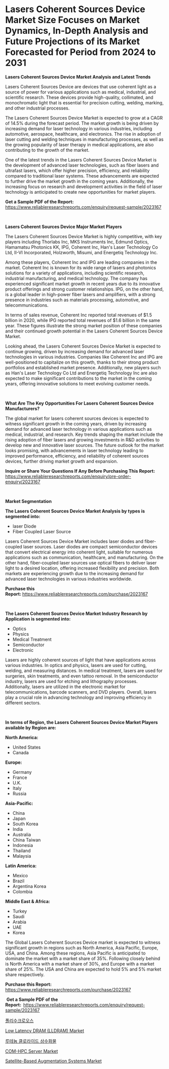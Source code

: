 <p><h1>Lasers Coherent Sources Device Market Size Focuses on Market Dynamics, In-Depth Analysis and Future Projections of its Market Forecasted for Period from 2024 to 2031</h1></p><p><strong>Lasers Coherent Sources Device Market Analysis and Latest Trends</strong></p>
<p><p>Lasers Coherent Sources Device are devices that use coherent light as a source of power for various applications such as medical, industrial, and scientific research. These devices provide high-quality, collimated, and monochromatic light that is essential for precision cutting, welding, marking, and other industrial processes. </p><p>The Lasers Coherent Sources Device Market is expected to grow at a CAGR of 14.5% during the forecast period. The market growth is being driven by increasing demand for laser technology in various industries, including automotive, aerospace, healthcare, and electronics. The rise in adoption of laser cutting and welding techniques in manufacturing processes, as well as the growing popularity of laser therapy in medical applications, are also contributing to the growth of the market.</p><p>One of the latest trends in the Lasers Coherent Sources Device Market is the development of advanced laser technologies, such as fiber lasers and ultrafast lasers, which offer higher precision, efficiency, and reliability compared to traditional laser systems. These advancements are expected to further drive the market growth in the coming years. Additionally, the increasing focus on research and development activities in the field of laser technology is anticipated to create new opportunities for market players.</p></p>
<p><strong>Get a Sample PDF of the Report:&nbsp;</strong> <a href="https://www.reliableresearchreports.com/enquiry/request-sample/2023167">https://www.reliableresearchreports.com/enquiry/request-sample/2023167</a></p>
<p>&nbsp;</p>
<p><strong>Lasers Coherent Sources Device Major Market Players</strong></p>
<p><p>The Lasers Coherent Sources Device Market is highly competitive, with key players including Thorlabs Inc, MKS Instruments Inc, Edmund Optics, Hamamatsu Photonics KK, IPG, Coherent Inc, Han's Laser Technology Co Ltd, II-VI Incorporated, Holzworth, Misumi, and Energetiq Technology Inc. </p><p>Among these players, Coherent Inc and IPG are leading companies in the market. Coherent Inc is known for its wide range of lasers and photonics solutions for a variety of applications, including scientific research, industrial manufacturing, and medical technology. The company has experienced significant market growth in recent years due to its innovative product offerings and strong customer relationships. IPG, on the other hand, is a global leader in high-power fiber lasers and amplifiers, with a strong presence in industries such as materials processing, automotive, and telecommunications.</p><p>In terms of sales revenue, Coherent Inc reported total revenues of $1.5 billion in 2020, while IPG reported total revenues of $1.6 billion in the same year. These figures illustrate the strong market position of these companies and their continued growth potential in the Lasers Coherent Sources Device Market.</p><p>Looking ahead, the Lasers Coherent Sources Device Market is expected to continue growing, driven by increasing demand for advanced laser technologies in various industries. Companies like Coherent Inc and IPG are well-positioned to capitalize on this growth, thanks to their strong product portfolios and established market presence. Additionally, new players such as Han's Laser Technology Co Ltd and Energetiq Technology Inc are also expected to make significant contributions to the market in the coming years, offering innovative solutions to meet evolving customer needs.</p></p>
<p>&nbsp;</p>
<p><strong>What Are The Key Opportunities For Lasers Coherent Sources Device Manufacturers?</strong></p>
<p><p>The global market for lasers coherent sources devices is expected to witness significant growth in the coming years, driven by increasing demand for advanced laser technology in various applications such as medical, industrial, and research. Key trends shaping the market include the rising adoption of fiber lasers and growing investments in R&D activities to develop new and innovative laser sources. The future outlook for the market looks promising, with advancements in laser technology leading to improved performance, efficiency, and reliability of coherent sources devices, further driving market growth and expansion.</p></p>
<p><strong>Inquire or Share Your Questions If Any Before Purchasing This Report:</strong> <a href="https://www.reliableresearchreports.com/enquiry/pre-order-enquiry/2023167">https://www.reliableresearchreports.com/enquiry/pre-order-enquiry/2023167</a></p>
<p>&nbsp;</p>
<p><strong>Market Segmentation</strong></p>
<p><strong>The Lasers Coherent Sources Device Market Analysis by types is segmented into:</strong></p>
<p><ul><li>laser Diode</li><li>Fiber Coupled Laser Source</li></ul></p>
<p><p>Lasers Coherent Sources Device Market includes laser diodes and fiber-coupled laser sources. Laser diodes are compact semiconductor devices that convert electrical energy into coherent light, suitable for numerous applications such as communication, healthcare, and manufacturing. On the other hand, fiber-coupled laser sources use optical fibers to deliver laser light to a desired location, offering increased flexibility and precision. Both markets are experiencing growth due to the increasing demand for advanced laser technologies in various industries worldwide.</p></p>
<p><strong>Purchase this Report:&nbsp;</strong><a href="https://www.reliableresearchreports.com/purchase/2023167">https://www.reliableresearchreports.com/purchase/2023167</a></p>
<p>&nbsp;</p>
<p><strong>The Lasers Coherent Sources Device Market Industry Research by Application is segmented into:</strong></p>
<p><ul><li>Optics</li><li>Physics</li><li>Medical Treatment</li><li>Semiconductor</li><li>Electronic</li></ul></p>
<p><p>Lasers are highly coherent sources of light that have applications across various industries. In optics and physics, lasers are used for cutting, welding, and measuring distances. In medical treatment, lasers are used for surgeries, skin treatments, and even tattoo removal. In the semiconductor industry, lasers are used for etching and lithography processes. Additionally, lasers are utilized in the electronic market for telecommunications, barcode scanners, and DVD players. Overall, lasers play a crucial role in advancing technology and improving efficiency in different sectors.</p></p>
<p>&nbsp;</p>
<p><strong>In terms of Region, the Lasers Coherent Sources Device Market Players available by Region are:</strong></p>
<p>
    <p> <strong> North America: </strong>
        <ul>
            <li>United States</li>
            <li>Canada</li>
        </ul>
        </p> 
    <p> <strong> Europe: </strong>
        <ul>
            <li>Germany</li>
            <li>France</li>
            <li>U.K.</li>
            <li>Italy</li>
            <li>Russia</li>
        </ul>
        </p> 
    <p> <strong> Asia-Pacific: </strong>
        <ul>
            <li>China</li>
            <li>Japan</li>
            <li>South Korea</li>
            <li>India</li>
            <li>Australia</li>
            <li>China Taiwan</li>
            <li>Indonesia</li>
            <li>Thailand</li>
            <li>Malaysia</li>
        </ul>
        </p> 
    <p> <strong> Latin America: </strong>
        <ul>
            <li>Mexico</li>
            <li>Brazil</li>
            <li>Argentina Korea</li>
            <li>Colombia</li>
        </ul>
        </p> 
    <p> <strong> Middle East & Africa: </strong>
        <ul>
            <li>Turkey</li>
            <li>Saudi</li>
            <li>Arabia</li>
            <li>UAE</li>
            <li>Korea</li>
        </ul>
    </p>
    </p>
<p><p>The Global Lasers Coherent Sources Device market is expected to witness significant growth in regions such as North America, Asia Pacific, Europe, USA, and China. Among these regions, Asia Pacific is anticipated to dominate the market with a market share of 35%. Following closely behind is North America with a market share of 30%, and Europe with a market share of 25%. The USA and China are expected to hold 5% and 5% market share respectively.</p></p>
<p><strong>Purchase this Report: </strong><a href="https://www.reliableresearchreports.com/purchase/2023167">https://www.reliableresearchreports.com/purchase/2023167</a></p>
<p>&nbsp;<strong>Get a Sample PDF of the Report:&nbsp;&nbsp;</strong><a href="https://www.reliableresearchreports.com/enquiry/request-sample/2023167">https://www.reliableresearchreports.com/enquiry/request-sample/2023167</a></p>
<p><strong></strong></p>
<p><p><a href="https://medium.com/@gerry_almeida/%ED%8F%B4%EB%A6%AC%EC%85%80%EB%A3%B0%EB%A1%9C%EC%8A%A4-%EC%8B%9C%EC%9E%A5-%EA%B7%9C%EB%AA%A8%EB%8A%94-%EA%B8%80%EB%A1%9C%EB%B2%8C-%EC%82%B0%EC%97%85%EC%97%90%EC%84%9C-%EC%B5%9C%EC%A0%81%EC%9D%98-%EB%A7%88%EC%BC%80%ED%8C%85-%EC%B1%84%EB%84%90%EC%9D%84-%EB%B3%B4%EC%97%AC%EC%A4%8D%EB%8B%88%EB%8B%A4-994040caddb6">폴리수크로오스</a></p><p><a href="https://view.publitas.com/reportprime-1/decoding-the-low-latency-dram-lldram-market-a-deep-dive-into-the-latest-market-trends-market-segmentation-and-competitive-analysis/">Low Latency DRAM (LLDRAM) Market</a></p><p><a href="https://medium.com/@gerry_almeida/%EB%A3%A8%ED%85%8C%EB%8A%84-%EC%97%BC%ED%99%94%EB%AC%BC-%EC%82%BC%EC%88%98%ED%99%94%EB%AC%BC-%EC%8B%9C%EC%9E%A5-%EC%97%B0%EA%B5%AC%EB%B3%B4%EA%B3%A0%EC%84%9C-%EA%B7%B8-%EC%97%AD%EC%82%AC-%EB%B0%8F-2024%EB%85%84%EB%B6%80%ED%84%B0-2031%EB%85%84%EA%B9%8C%EC%A7%80%EC%9D%98-%EC%98%88%EC%B8%A1-11c529ee070b">루테늄 클로라이드 삼수화물</a></p><p><a href="https://view.publitas.com/reportprime-1/com-hpc-server-market-size-reflecting-a-forecast-till-2031-market-by-type-by-application-and-by-geography/">COM-HPC Server Market</a></p><p><a href="https://acidic-farm-354.notion.site/Satellite-Based-Augmentation-Systems-Market-Dynamics-2024-2031-Also-about-Its-Market-Trends-Projec-a0d8a6fdb0fa4db68566c8b72ca781ea">Satellite-Based Augmentation Systems Market</a></p></p>
